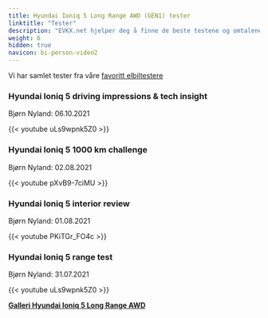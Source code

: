 ```yaml
---
title: Hyundai Ioniq 5 Long Range AWD (GEN1) tester
linktitle: "Tester"
description: "EVKX.net hjelper deg å finne de beste testene og omtalene av denne modellen."
weight: 6
hidden: true
navicon: bi-person-video2
---
```

Vi har samlet tester fra våre [favoritt elbiltestere](../../../../../guides/evreviewers/)

<div class="container text-center shadow p-2 pe-4 mb-5 bg-body-tertiary rounded border">
<h3>Hyundai Ioniq 5 driving impressions & tech insight</h3>
<p>Bjørn Nyland: 06.10.2021</p>

{{< youtube uLs9wpnk5Z0 >}}

</div>
<div class="container text-center shadow p-2 pe-4 mb-5 bg-body-tertiary rounded border">
<h3>Hyundai Ioniq 5 1000 km challenge</h3>
<p>Bjørn Nyland: 02.08.2021</p>

{{< youtube pXvB9-7ciMU >}}

</div>
<div class="container text-center shadow p-2 pe-4 mb-5 bg-body-tertiary rounded border">
<h3>Hyundai Ioniq 5 interior review</h3>
<p>Bjørn Nyland: 01.08.2021</p>

{{< youtube PKiTGr_FO4c >}}

</div>
<div class="container text-center shadow p-2 pe-4 mb-5 bg-body-tertiary rounded border">
<h3>Hyundai Ioniq 5 range test</h3>
<p>Bjørn Nyland: 31.07.2021</p>

{{< youtube uLs9wpnk5Z0 >}}

</div>
<div class="mt-3 mb-3">
<a href="../gallery/" class="text-decoration-none text-black">
<strong><i class="bi-arrow-left"></i>Galleri  </strong>
</a>
<a href="../" class="text-decoration-none text-black float-end">
<strong>Hyundai Ioniq 5 Long Range AWD <i class="bi-arrow-right"></i></strong>
</a>
</div>
